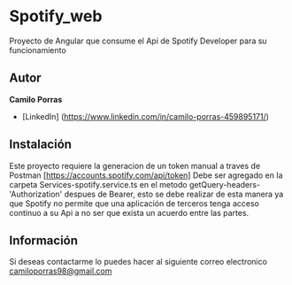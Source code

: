 # Spotify_web
Proyecto de Angular que consume el Api de Spotify Developer para su funcionamiento

## Autor 
**Camilo Porras**

* [LinkedIn] (https://www.linkedin.com/in/camilo-porras-459895171/) 

## Instalación

Este proyecto requiere la generacion de un token manual a traves de Postman [https://accounts.spotify.com/api/token]
Debe ser agregado en la carpeta Services-spotify.service.ts en el metodo getQuery-headers-'Authorization' despues de Bearer, 
esto se debe realizar de esta manera ya que Spotify no permite que una aplicación de terceros tenga acceso continuo a su Api a no ser que 
exista un acuerdo entre las partes.

##  Información 
Si deseas contactarme lo puedes hacer al siguiente correo electronico camiloporras98@gmail.com
